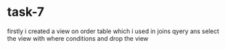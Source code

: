 # task-7
firstly 
i created a view on order table which i used in joins qyery ans select the view with where conditions and drop  the view
